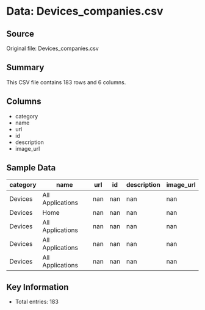 # Data: Devices_companies.csv

## Source
Original file: Devices_companies.csv

## Summary
This CSV file contains 183 rows and 6 columns.

## Columns
- category
- name
- url
- id
- description
- image_url

## Sample Data
| category | name | url | id | description | image_url |
| --- | --- | --- | --- | --- | --- |
| Devices | All Applications | nan | nan | nan | nan |
| Devices | Home | nan | nan | nan | nan |
| Devices | All Applications | nan | nan | nan | nan |
| Devices | All Applications | nan | nan | nan | nan |
| Devices | All Applications | nan | nan | nan | nan |


## Key Information
- Total entries: 183
